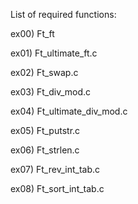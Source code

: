 List of required functions:

ex00) Ft_ft

ex01) Ft_ultimate_ft.c

ex02) Ft_swap.c

ex03) Ft_div_mod.c

ex04) Ft_ultimate_div_mod.c

ex05) Ft_putstr.c

ex06) Ft_strlen.c

ex07) Ft_rev_int_tab.c

ex08) Ft_sort_int_tab.c
